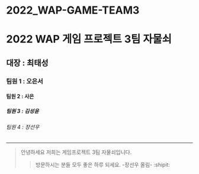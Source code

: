 # 2022_WAP-GAME-TEAM3
# **2022 WAP 게임 프로젝트 3팀 자물쇠**
## 대장 : 최태성
### 팀원 1 : 오은서
#### 팀원 2 : 사은
##### 팀원 3 : 김성윤
###### 팀원 4 : 장선우
-------------------------------------
> 안녕하세요 저희는 게임프로젝트 3팀 자물쇠입니다. 
>> 방문하시는 분들 모두 좋은 하루 되세요. -장선우 올림- :shipit:
>>
